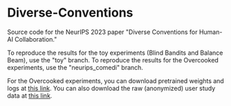 # Diverse-Conventions

Source code for the NeurIPS 2023 paper "Diverse Conventions for Human-AI Collaboration."

To reproduce the results for the toy experiments (Blind Bandits and Balance Beam), use the "toy" branch. To reproduce the results for the Overcooked experiments, use the "neurips_comedi" branch. 

For the Overcooked experiments, you can download pretrained weights and logs at [this link](https://drive.google.com/drive/folders/1ZcbopBuMVCSxtltZsz4E1C7vvDAoyNgq?usp=share_link). You can also download the raw (anonymized) user study data at [this link](https://drive.google.com/drive/folders/1hVS8U17FYxrSPokA_sSBB8mJ-xBRubmW?usp=share_link).

